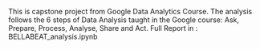 This is capstone project from Google Data Analytics Course.
The analysis follows the 6 steps of Data Analysis taught in the Google course: Ask, Prepare, Process, Analyse, Share and Act.
Full Report in : BELLABEAT_analysis.ipynb
